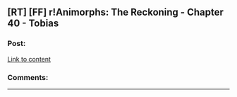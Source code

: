 ## [RT] [FF] r!Animorphs: The Reckoning - Chapter 40 - Tobias

### Post:

[Link to content]()

### Comments:

---

